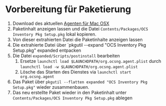 # Vorbereitung für Paketierung

1. Download des aktuellen [Agenten für Mac OSX](https://github.com/OCSInventory-NG/UnixAgent/releases/download/v2.6.0-MAC/Ocsinventory_Agent_MacOS-2.6.0.pkg.zip)
2. Paketinhalt anzeigen lassen und die Datei `Contents/Packages/OCS Inventory Pkg Setup.pkg` lokal kopieren.
3. Von dieser extrahierten Datei die Paketinhalte anzeigen lassen
4. Die extrahierte Datei über `pkgutil --expand "OCS Inventory Pkg Setup.pkg" expanded entpacken
5. Die Datei `expanded/Scripts/postinstall` bearbeiten
   1. Ersetze `launchctl load $LAUNCHDPATH/org.ocsng.agent.plist` durch `launchctl load -w $LAUNCHDPATH/org.ocsng.agent.plist`
   2. Lösche das Starten des Dienstes via `launchctl start org.ocsng.agent`
6. Das Paket über `pkgutil --flatten expanded "OCS Inventory Pkg Setup.pkg"` wieder zusammenbauen.
7. Das neu erstellte Paket wieder in den Paketinhalt unter `Contents/Packages/OCS Inventory Pkg Setup.pkg` ablegen